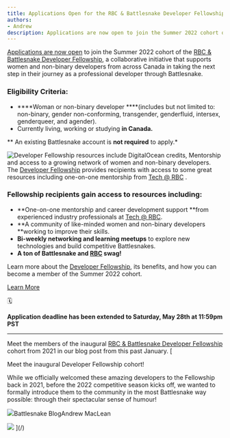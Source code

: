 ```yaml
---
title: Applications Open for the RBC & Battlesnake Developer Fellowship
authors:
- Andrew
description: Applications are now open to join the Summer 2022 cohort of the RBC & Battlesnake Developer Fellowship, a collaborative initiative that supports women and non-binary developers from across Canada in taking the next step in their journey as a professional developer through Battlesnake.
---
```


[Applications are now open](https://fellowship.battlesnake.com) to join the Summer 2022 cohort of the [RBC & Battlesnake Developer Fellowship](https://fellowship.battlesnake.com), a collaborative initiative that supports women and non-binary developers from across Canada in taking the next step in their journey as a professional developer through Battlesnake.

### Eligibility Criteria:

- ****Woman or non-binary developer ****(includes but not limited to: non-binary, gender non-conforming, transgender, genderfluid, intersex, genderqueer, and agender).
- Currently living, working or studying ****in Canada.****

** An existing Battlesnake account is ******not required****** to apply.*

![Developer Fellowship resources include DigitalOcean credits, Mentorship and access to a growing network of women and non-binary developers.](./img/_RBCFellowshipBanner2022_-HomePageBannerFellowship.png)The [Developer Fellowship](https://fellowship.battlesnake.com) provides recipients with access to some great resources including one-on-one mentorship from [Tech @ RBC](https://play.battlesnake.com/partner/rbc/) .
### Fellowship recipients gain access to resources including:

- **One-on-one mentorship and career development support **from experienced industry professionals at [Tech @ RBC](https://play.battlesnake.com/partner/rbc/).
- **A community of like-minded women and non-binary developers **working to improve their skills.
- **Bi-weekly networking and learning meetups** to explore new technologies and build competitive Battlesnakes.
- **A ton of Battlesnake and [RBC](https://play.battlesnake.com/partner/rbc/) swag!**

Learn more about the [Developer Fellowship](https://fellowship.battlesnake.com), its benefits, and how you can become a member of the Summer 2022 cohort.

[Learn More](https://fellowship.battlesnake.com)

🗓️

**Application deadline has been extended to Saturday, May 28th at 11:59pm PST**

---

Meet the members of the inaugural [RBC & Battlesnake Developer Fellowship](https://fellowship.battlesnake.com) cohort from 2021 in our blog post from this past January.
[

Meet the inaugural Developer Fellowship cohort!

While we officially welcomed these amazing developers to the Fellowship back in 2021, before the 2022 competitive season kicks off, we wanted to formally introduce them to the community in the most Battlesnake way possible: through their spectacular sense of humour!

![](__GHOST_URL__/favicon.png)Battlesnake BlogAndrew MacLean

![](./img/RBC-Fellowship-Social-Media-Covers-11.png)
](/)
